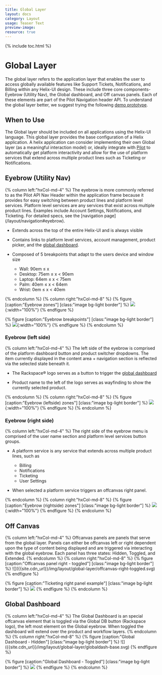 ```yaml
---
title: Global Layer
layout: docs
category: Layout
usage: Teaser Text
preview-image:
resource: true
---
```


{% include toc.html %}

# Global Layer

The global layer refers to the application layer that enables the user to
access globally available features like Support Tickets, Notifications, and
Billing within any Helix-UI design. These include three core components-Eyebrow
(Utility Nav), the Global dashboard, and Off canvas panels. Each of these
elements are part of the Pilot Navigation header API. To understand the global
layer better, we suggest trying the following
[demo prototype](http://design.rax.io/mockups/designs/Helix/global-layer/prototypes/v-0.5/).

## When to Use

The Global layer should be included on all applications using the Helix-UI
language. This global layer provides the base configuration of a Helix
application. A helix application can consider implementing their own Global
layer (as a meaningful interaction model) or, ideally integrate with
[Pilot](https://one.rackspace.com/pages/viewpage.action?pageId=185744979)
to automatically get platform interactivity and allow for the use of platform
services that extend across multiple product lines such as Ticketing or
Notifications.

## Eyebrow (Utility Nav)

<div class="hxRow">
{% column left:"hxCol-md-4" %}
The eyebrow is more commonly referred to as the Pilot API Nav Header within the
application frame because it provides for easy switching between product lines
and platform level services. Platform level services are any services that
exist across multiple product lines. Examples include Account Settings,
Notifications, and Ticketing. For detailed specs, see the
[navigation page](/layout/navigation#eyebrow).

-   Extends across the top of the entire Helix-UI and is always visible

-   Contains links to platform level services, account management,
    product picker, and the [global dashboard](#global).

-   Composed of 5 breakpoints that adapt to the users device and window size

    - Wall: 90em ≤ x
    - Desktop: 75em ≤ x < 90em
    - Laptop: 64em ≤ x < 75em
    - Palm: 40em ≤ x < 64em
    - Wrist: 0em ≤ x < 40em

{% endcolumn %}
{% column right:"hxCol-md-8" %}
{% figure [caption:"Eyebrow zones"] [class:"image bg-light border"] %}
![]({{site.cdn_url}}/img/layout/eyebrow.svg){:width="100%"}
{% endfigure %}

{% figure [caption:"Eyebrow breakpoints"] [class:"image bg-light border"] %}
![]({{site.cdn_url}}/img/layout/eyebrow-states.svg){:width="100%"}
{% endfigure %}
{% endcolumn %}
</div>

### Eyebrow (left side)
<div class="hxRow">
{% column left:"hxCol-md-4" %}
The left side of the eyebrow is comprised of the platform dashboard button and
product switcher dropdowns. The item currently displayed in the content area +
navigation section is reflected via the selected state beneath it.

-   The Rackspace® logo serves as a button to trigger the
    [global dashboard](#global)

-   Product name to the left of the logo serves as wayfinding to show the
    currently selected product.

{% endcolumn %}
{% column right:"hxCol-md-8" %}
{% figure [caption:"Eyebrow (leftside) zones"] [class:"image bg-light border"] %}
![]({{site.cdn_url}}/img/layout/eye-left.svg){:width="100%"}
{% endfigure %}
{% endcolumn %}
</div>

### Eyebrow (right side)

<div class="hxRow">
{% column left:"hxCol-md-4" %}
The right side of the eyebrow menu is comprised of the user name section and
platform level services button groups.

-   A platform service is any service that extends across multiple product
    lines, such as
    - Billing
    - Notifications
    - Ticketing
    - User Settings

-   When selected a platform service triggers an offcanvas right panel.

{% endcolumn %}
{% column right:"hxCol-md-8" %}
{% figure [caption:"Eyebrow (rightside) zones"] [class:"image bg-light border"] %}
![]({{site.cdn_url}}/img/layout/eye-right.svg){:width="100%"}
{% endfigure %}
{% endcolumn %}
</div>

## Off Canvas
<div class="hxRow">
{% column left:"hxCol-md-4" %}
Offcanvas panels are panels that serve from the global layer. Panels can
either be offcanvas left or right dependent upon the type of content being
displayed and are triggered via interacting with the global eyebrow. Each panel
has three states: Hidden, Toggled, and Extended.
{% endcolumn %}
{% column right:"hxCol-md-8" %}
{% figure [caption:"Offcanvas panel right - toggled"] [class:"image bg-light border"] %}
![]({{site.cdn_url}}/img/layout/global-layer/offcanvas-right-toggled.svg)
{% endfigure %}

{% figure [caption:"Ticketing right panel example"] [class:"image bg-light border"] %}
![]({{site.cdn_url}}/img/layout/global-layer/offcanvas-right-example.svg)
{% endfigure %}
{% endcolumn %}
</div>

## Global Dashboard

<div class="hxRow">
{% column left:"hxCol-md-4" %}
The Global Dashboard is an special offcanvas element that is toggled via the
Global DB button (Rackspace logo), the left most element on the Global eyebrow.
When toggled the dashboard will extend over the product and workflow layers.
{% endcolumn %}
{% column right:"hxCol-md-8" %}
{% figure [caption:"Global Dashboard - Hidden"] [class:"image bg-light border"] %}
![]({{site.cdn_url}}/img/layout/global-layer/globaldash-base.svg)
{% endfigure %}

{% figure [caption:"Global Dashboard - Toggled"] [class:"image bg-light border"] %}
![]({{site.cdn_url}}/img/layout/global-layer/globaldash-extended-full.svg)
{% endfigure %}
{% endcolumn %}
</div>
